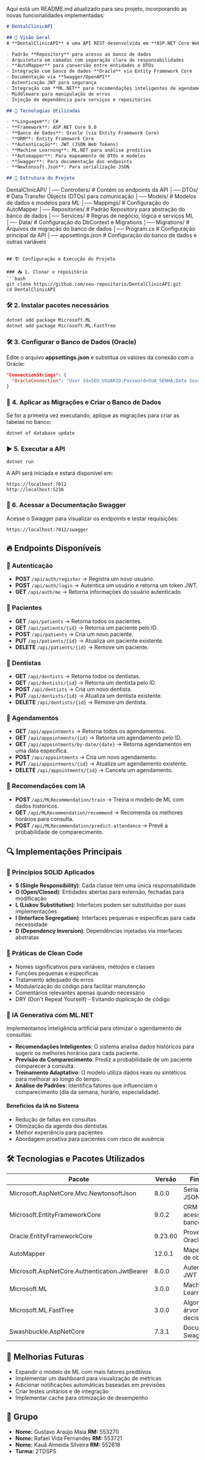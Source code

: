 Aqui está um README.md atualizado para seu projeto, incorporando as novas funcionalidades implementadas:

```markdown
# DentalClinicAPI

## 📌 Visão Geral
A **DentalClinicAPI** é uma API REST desenvolvida em **ASP.NET Core Web API** para gerenciar pacientes, dentistas e agendamentos em uma clínica odontológica. O projeto segue os princípios SOLID e boas práticas de Clean Code, implementando:

- Padrão **Repository** para acesso ao banco de dados
- Arquitetura em camadas com separação clara de responsabilidades
- **AutoMapper** para conversão entre entidades e DTOs
- Integração com banco de dados **Oracle** via Entity Framework Core
- Documentação via **Swagger/OpenAPI**
- Autenticação JWT para segurança
- Integração com **ML.NET** para recomendações inteligentes de agendamentos
- Middleware para manipulação de erros
- Injeção de dependência para serviços e repositórios

## 🚀 Tecnologias Utilizadas

- **Linguagem**: C#
- **Framework**: ASP.NET Core 8.0
- **Banco de Dados**: Oracle (via Entity Framework Core)
- **ORM**: Entity Framework Core
- **Autenticação**: JWT (JSON Web Tokens)
- **Machine Learning**: ML.NET para análise preditiva
- **Automapper**: Para mapeamento de DTOs e modelos
- **Swagger**: Para documentação dos endpoints
- **Newtonsoft.Json**: Para serialização JSON

## 📂 Estrutura do Projeto

```
DentalClinicAPI/
│── Controllers/       # Contém os endpoints da API 
│── DTOs/              # Data Transfer Objects (DTOs) para comunicação
│── Models/            # Modelos de dados e modelos para ML
│── Mappings/          # Configuração do AutoMapper
│── Repositories/      # Padrão Repository para abstração do banco de dados
│── Services/          # Regras de negócio, lógica e serviços ML
│── Data/              # Configuração do DbContext e Migrations
│── Migrations/        # Arquivos de migração do banco de dados
│── Program.cs         # Configuração principal da API
│── appsettings.json   # Configuração do banco de dados e outras variáveis
```

## 🏗️ Configuração e Execução do Projeto

### 📥 1. Clonar o repositório
```bash
git clone https://github.com/seu-repositorio/DentalClinicAPI.git
cd DentalClinicAPI
```

### 🛠️ 2. Instalar pacotes necessários
```bash
dotnet add package Microsoft.ML
dotnet add package Microsoft.ML.FastTree
```

### 🛠️ 3. Configurar o Banco de Dados (Oracle)
Edite o arquivo **appsettings.json** e substitua os valores da conexão com o Oracle:
```json
"ConnectionStrings": {
  "OracleConnection": "User Id=SEU_USUARIO;Password=SUA_SENHA;Data Source=(DESCRIPTION=(ADDRESS=(PROTOCOL=TCP)(HOST=SEU_HOST)(PORT=1521))(CONNECT_DATA=(SID=SEU_SID)));"
}
```

### 🔨 4. Aplicar as Migrações e Criar o Banco de Dados
Se for a primeira vez executando, aplique as migrações para criar as tabelas no banco:
```bash
dotnet ef database update
```

### ▶️ 5. Executar a API
```bash
dotnet run
```
A API será iniciada e estará disponível em:
```
https://localhost:7012
http://localhost:5236
```

### 📖 6. Acessar a Documentação Swagger
Acesse o Swagger para visualizar os endpoints e testar requisições:
```
https://localhost:7012/swagger
```

## 🔥 Endpoints Disponíveis

### 🔐 Autenticação
- **POST** `/api/auth/register` → Registra um novo usuário.
- **POST** `/api/auth/login` → Autentica um usuário e retorna um token JWT.
- **GET** `/api/auth/me` → Retorna informações do usuário autenticado.

### 🏥 Pacientes
- **GET** `/api/patients` → Retorna todos os pacientes.
- **GET** `/api/patients/{id}` → Retorna um paciente pelo ID.
- **POST** `/api/patients` → Cria um novo paciente.
- **PUT** `/api/patients/{id}` → Atualiza um paciente existente.
- **DELETE** `/api/patients/{id}` → Remove um paciente.

### 🦷 Dentistas
- **GET** `/api/dentists` → Retorna todos os dentistas.
- **GET** `/api/dentists/{id}` → Retorna um dentista pelo ID.
- **POST** `/api/dentists` → Cria um novo dentista.
- **PUT** `/api/dentists/{id}` → Atualiza um dentista existente.
- **DELETE** `/api/dentists/{id}` → Remove um dentista.

### 📅 Agendamentos
- **GET** `/api/appointments` → Retorna todos os agendamentos.
- **GET** `/api/appointments/{id}` → Retorna um agendamento pelo ID.
- **GET** `/api/appointments/by-date/{date}` → Retorna agendamentos em uma data específica.
- **POST** `/api/appointments` → Cria um novo agendamento.
- **PUT** `/api/appointments/{id}` → Atualiza um agendamento existente.
- **DELETE** `/api/appointments/{id}` → Cancela um agendamento.

### 🧠 Recomendações com IA
- **POST** `/api/MLRecommendation/train` → Treina o modelo de ML com dados históricos.
- **GET** `/api/MLRecommendation/recommend` → Recomenda os melhores horários para consulta.
- **POST** `/api/MLRecommendation/predict-attendance` → Prevê a probabilidade de comparecimento.

## 🔍 Implementações Principais

### 💎 Princípios SOLID Aplicados
- **S (Single Responsibility)**: Cada classe tem uma única responsabilidade
- **O (Open/Closed)**: Entidades abertas para extensão, fechadas para modificação
- **L (Liskov Substitution)**: Interfaces podem ser substituídas por suas implementações
- **I (Interface Segregation)**: Interfaces pequenas e específicas para cada necessidade
- **D (Dependency Inversion)**: Dependências injetadas via interfaces abstratas

### 📝 Práticas de Clean Code
- Nomes significativos para variáveis, métodos e classes
- Funções pequenas e específicas
- Tratamento adequado de erros
- Modularização do código para facilitar manutenção
- Comentários relevantes apenas quando necessário
- DRY (Don't Repeat Yourself) - Evitando duplicação de código

### 🧠 IA Generativa com ML.NET
Implementamos inteligência artificial para otimizar o agendamento de consultas:

- **Recomendações Inteligentes**: O sistema analisa dados históricos para sugerir os melhores horários para cada paciente.
- **Previsão de Comparecimento**: Prediz a probabilidade de um paciente comparecer à consulta.
- **Treinamento Adaptativo**: O modelo utiliza dados reais ou sintéticos para melhorar ao longo do tempo.
- **Análise de Padrões**: Identifica fatores que influenciam o comparecimento (dia da semana, horário, especialidade).

#### Benefícios da IA no Sistema
- Redução de faltas em consultas
- Otimização da agenda dos dentistas
- Melhor experiência para pacientes
- Abordagem proativa para pacientes com risco de ausência

## 🛠️ Tecnologias e Pacotes Utilizados
| Pacote | Versão | Finalidade |
|--------|--------|------------|
| Microsoft.AspNetCore.Mvc.NewtonsoftJson | 8.0.0 | Serialização JSON |
| Microsoft.EntityFrameworkCore | 9.0.2 | ORM para acesso ao banco |
| Oracle.EntityFrameworkCore | 9.23.60 | Provedor Oracle |
| AutoMapper | 12.0.1 | Mapeamento de objetos |
| Microsoft.AspNetCore.Authentication.JwtBearer | 8.0.0 | Autenticação JWT |
| Microsoft.ML | 3.0.0 | Machine Learning |
| Microsoft.ML.FastTree | 3.0.0 | Algoritmos de árvore de decisão |
| Swashbuckle.AspNetCore | 7.3.1 | Documentação Swagger |

## 🎯 Melhorias Futuras
- Expandir o modelo de ML com mais fatores preditivos
- Implementar um dashboard para visualização de métricas
- Adicionar notificações automáticas baseadas em previsões
- Criar testes unitários e de integração
- Implementar cache para otimização de desempenho

## 👥 Grupo
- **Nome:** Gustavo Araújo Maia **RM:** 553270
- **Nome:** Rafael Vida Fernandes **RM:** 553721
- **Nome:** Kauã Almeida Silveira **RM:** 552618
- **Turma:** 2TDSPS
```

